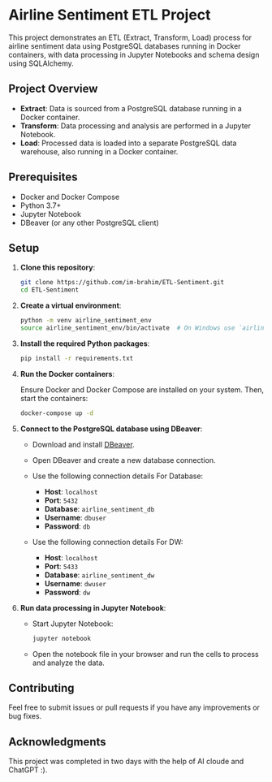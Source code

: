 # Airline Sentiment ETL Project

This project demonstrates an ETL (Extract, Transform, Load) process for airline sentiment data using PostgreSQL databases running in Docker containers, with data processing in Jupyter Notebooks and schema design using SQLAlchemy.

## Project Overview

- **Extract**: Data is sourced from a PostgreSQL database running in a Docker container.
- **Transform**: Data processing and analysis are performed in a Jupyter Notebook.
- **Load**: Processed data is loaded into a separate PostgreSQL data warehouse, also running in a Docker container.

## Prerequisites

- Docker and Docker Compose
- Python 3.7+
- Jupyter Notebook
- DBeaver (or any other PostgreSQL client)

## Setup

1. **Clone this repository**:

    ```sh
    git clone https://github.com/im-brahim/ETL-Sentiment.git
    cd ETL-Sentiment
    ```

2. **Create a virtual environment**:

    ```sh
    python -m venv airline_sentiment_env
    source airline_sentiment_env/bin/activate  # On Windows use `airline_sentiment_env\Scripts\activate`
    ```

3. **Install the required Python packages**:

    ```sh
    pip install -r requirements.txt
    ```

4. **Run the Docker containers**:

    Ensure Docker and Docker Compose are installed on your system. Then, start the containers:

    ```sh
    docker-compose up -d
    ```

4. **Connect to the PostgreSQL database using DBeaver**:

    - Download and install [DBeaver](https://dbeaver.io/).
    - Open DBeaver and create a new database connection.
    
    - Use the following connection details For Database:
      - **Host**: `localhost`
      - **Port**: `5432`
      - **Database**: `airline_sentiment_db`
      - **Username**: `dbuser`
      - **Password**: `db`

    - Use the following connection details For DW:
      - **Host**: `localhost`
      - **Port**: `5433`
      - **Database**: `airline_sentiment_dw`
      - **Username**: `dwuser`
      - **Password**: `dw`

5. **Run data processing in Jupyter Notebook**:

    - Start Jupyter Notebook:

      ```sh
      jupyter notebook
      ```

    - Open the notebook file in your browser and run the cells to process and analyze the data.

## Contributing

Feel free to submit issues or pull requests if you have any improvements or bug fixes.


## Acknowledgments

This project was completed in two days with the help of AI cloude and ChatGPT :).